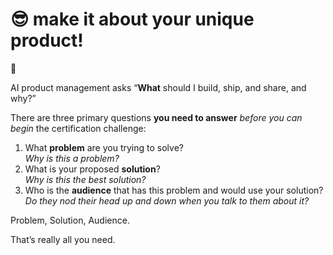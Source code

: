 # 😎 make it about your unique product!

<aside>
🤔

AI product management asks “**What** should I build, ship, and share, and why?”

</aside>

There are three primary questions **you need to answer** *before you can begin* the certification challenge:

1. What **problem** are you trying to solve?  
*Why is this a problem?*
2. What is your proposed **solution**?  
*Why is this the best solution?*
3. Who is the **audience** that has this problem and would use your solution?  
*Do they nod their head up and down when you talk to them about it?*

Problem, Solution, Audience. 

That’s really all you need.